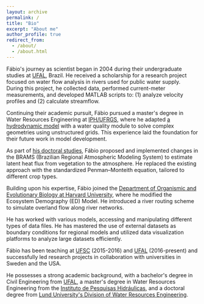 ```yaml
---
layout: archive
permalink: /
title: "Bio"
excerpt: "About me"
author_profile: true
redirect_from: 
  - /about/
  - /about.html
---
```


Fábio's journey as scientist began in 2004 during their undergraduate studies at [UFAL](https://ufal.br/), Brazil. He received a scholarship for a research project focused on water flow analysis in rivers used for public water supply. During this project, he collected data, performed current-meter measurements, and developed MATLAB scripts to: (1) analyze velocity profiles and (2) calculate streamflow.

Continuing their academic pursuit, Fábio pursued a master's degree in Water Resources Engineering at [IPH/UFRGS](https://www.ufrgs.br/iph/), where he adapted [a hydrodynamic model](https://www.lume.ufrgs.br/bitstream/handle/10183/31775/000776822.pdf?sequence=1) with a water quality module to solve complex geometries using unstructured grids. This experience laid the foundation for their future work in model development.

As part of [his doctoral studies](https://www.lunduniversity.lu.se/lup/publication/ee290910-cca7-46ec-b42d-9189fb3b7bcc), Fábio proposed and implemented changes in the BRAMS (Brazilian Regional Atmospheric Modeling System) to estimate latent heat flux from vegetation to the atmosphere. He replaced the existing approach with the standardized Penman–Monteith equation, tailored to different crop types.

Building upon his expertise, Fábio joined the [Department of Organismic and Evolutionary Biology at Harvard University](https://oeb.harvard.edu/), where he modified the Ecosystem Demography (ED) Model. He introduced a river routing scheme to simulate overland flow along river networks.

He has worked with various models, accessing and manipulating different types of data files. He has mastered the use of external datasets as boundary conditions for regional models and utilized data visualization platforms to analyze large datasets efficiently.

Fábio has been teaching at [UFSC](https://ufsc.br/) (2015-2016) and [UFAL](https://ufal.br/) (2016-present) and successfully led research projects in collaboration with universities in Sweden and the USA.

He possesses a strong academic background, with a bachelor's degree in Civil Engineering from [UFAL](https://ufal.br/), a master's degree in Water Resources Engineering from the [Instituto de Pesquisas Hidráulicas](https://www.ufrgs.br/iph/), and a doctoral degree from [Lund University's Division of Water Resources Engineering](https://www.tvrl.lth.se/english/).

